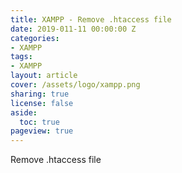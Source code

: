 ```yaml
---
title: XAMPP - Remove .htaccess file
date: 2019-011-11 00:00:00 Z
categories:
- XAMPP
tags:
- XAMPP
layout: article
cover: /assets/logo/xampp.png
sharing: true
license: false
aside:
  toc: true
pageview: true
---
```

Remove .htaccess file